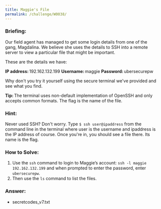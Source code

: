 ```yaml
---
title: Maggie's File
permalink: /challenge/W0038/
---
```


### Briefing: 
Our field agent has managed to get some login details from one of the gang, Magdalina. We believe she uses the details to SSH into a remote server to view a particular file that might be important. 

These are the details we have: 

**IP address:** 192.162.132.199 
**Username:** maggie 
**Password:** ubersecurepw 

Why don't you try it yourself using the secure terminal we've provided and see what you find. 

**Tip:** The terminal uses non-default implementation of OpenSSH and only accepts common formats. The flag is the name of the file. 

### Hint:
Never used SSH? Don't worry. Type `$ ssh user@ipaddress` from the command line in the terminal where user is the username and ipaddress is the IP address of course. Once you're in, you should see a file there. Its name is the flag.

### How to Solve: 
1. Use the `ssh` command to login to Maggie’s account: `ssh -l maggie 192.162.132.199` and when prompted to enter the password, enter `ubersecurepw`.
1. Then use the `ls` command to list the files. 

### Answer:
- secretcodes_v7.txt